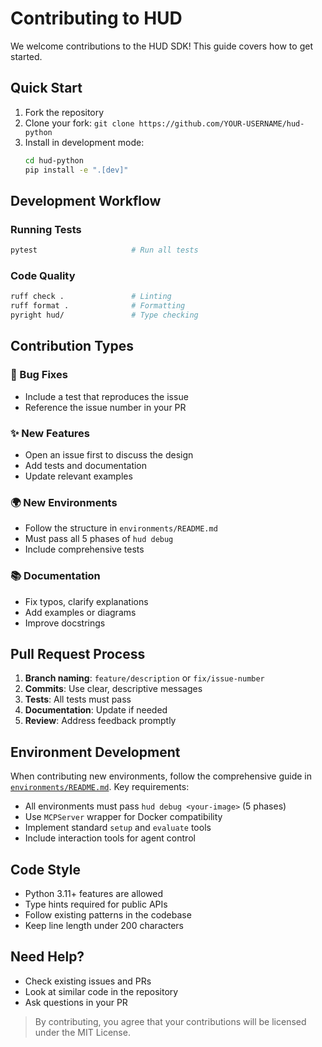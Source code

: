 # Contributing to HUD

We welcome contributions to the HUD SDK! This guide covers how to get started.

## Quick Start

1. Fork the repository
2. Clone your fork: `git clone https://github.com/YOUR-USERNAME/hud-python`
3. Install in development mode:
   ```bash
   cd hud-python
   pip install -e ".[dev]"
   ```

## Development Workflow

### Running Tests
```bash
pytest                     # Run all tests
```

### Code Quality
```bash
ruff check .               # Linting
ruff format .              # Formatting
pyright hud/               # Type checking
```

## Contribution Types

### 🐛 Bug Fixes
- Include a test that reproduces the issue
- Reference the issue number in your PR

### ✨ New Features
- Open an issue first to discuss the design
- Add tests and documentation
- Update relevant examples

### 🌍 New Environments
- Follow the structure in `environments/README.md`
- Must pass all 5 phases of `hud debug`
- Include comprehensive tests

### 📚 Documentation
- Fix typos, clarify explanations
- Add examples or diagrams
- Improve docstrings

## Pull Request Process

1. **Branch naming**: `feature/description` or `fix/issue-number`
2. **Commits**: Use clear, descriptive messages
3. **Tests**: All tests must pass
4. **Documentation**: Update if needed
5. **Review**: Address feedback promptly

## Environment Development

When contributing new environments, follow the comprehensive guide in [`environments/README.md`](environments/README.md). Key requirements:
- All environments must pass `hud debug <your-image>` (5 phases)
- Use `MCPServer` wrapper for Docker compatibility
- Implement standard `setup` and `evaluate` tools
- Include interaction tools for agent control

## Code Style

- Python 3.11+ features are allowed
- Type hints required for public APIs
- Follow existing patterns in the codebase
- Keep line length under 200 characters

## Need Help?

- Check existing issues and PRs
- Look at similar code in the repository
- Ask questions in your PR

> By contributing, you agree that your contributions will be licensed under the MIT License.